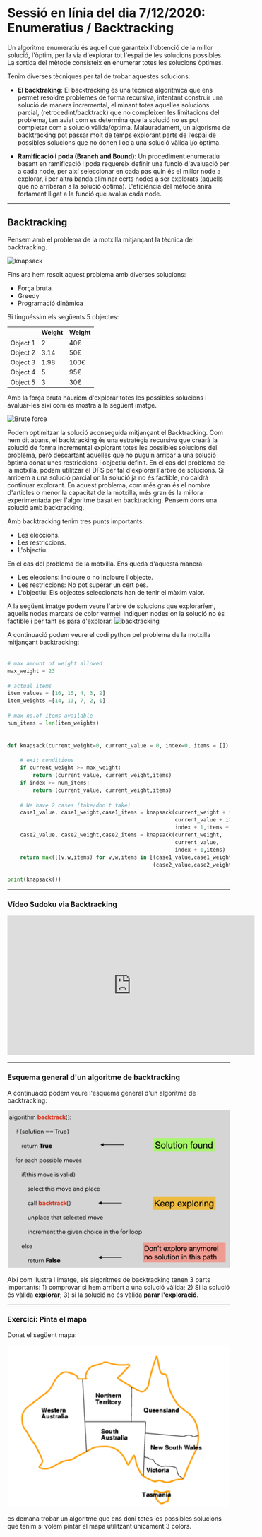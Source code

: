 
# Sessió en línia del dia 7/12/2020: Enumeratius / Backtracking

Un algoritme enumeratiu és aquell que garanteix l'obtenció de la millor solució, l'òptim, per la via d'explorar tot l'espai de les solucions possibles. La sortida del mètode consisteix en enumerar totes les solucions òptimes.

Tenim diverses tècniques per tal de trobar aquestes solucions:


* **El backtraking**: El backtracking és una tècnica algorítmica que ens permet resoldre problemes de forma recursiva, intentant construir una solució de manera incremental, eliminant totes aquelles solucions parcial, (retrocedint/backtrack) que no compleixen les limitacions del problema, tan aviat com es determina que la solució no es pot completar com a solució vàlida/òptima.  Malauradament, un algorisme de backtracking pot passar molt de temps explorant parts de l’espai de possibles solucions que no donen lloc a una solució vàlida i/o òptima.

* **Ramificació i poda (Branch and Bound)**: Un procediment enumeratiu basant en ramificació i poda requereix definir una funció d'avaluació per a cada node, per així seleccionar en cada pas quin és el millor node a explorar, i per altra banda eliminar certs nodes a ser explorats (aquells que no arribaran a la solució òptima). L'eficiència del mètode anirà fortament lligat a la funció que avalua cada node.


--- 
## Backtracking

Pensem amb el problema de la motxilla mitjançant la tècnica del backtracking.

![knapsack](https://upload.wikimedia.org/wikipedia/commons/thumb/f/fd/Knapsack.svg/2560px-Knapsack.svg.png)

Fins ara hem resolt aquest problema amb diverses solucions: 
* Força bruta
* Greedy
* Programació dinàmica

Si tinguéssim els següents 5 objectes:

|          | Weight | Weight |
|----------|--------|--------|
| Object 1 | 2      | 40€    |
| Object 2 | 3.14   | 50€    |
| Object 3 | 1.98   | 100€   |
| Object 4 | 5      | 95€    |
| Object 5 | 3      | 30€    |

Amb la força bruta hauríem d'explorar totes les possibles solucions i avaluar-les així com és mostra a la següent imatge.

![Brute force](https://media.geeksforgeeks.org/wp-content/uploads/knapsack1.jpg)


Podem optimitzar la solució aconseguida mitjançant el Backtracking. Com hem dit abans, el backtracking és una estratègia recursiva que crearà la solució de forma incremental explorant totes les possibles solucions del problema, però descartant aquelles que no puguin arribar a una solució òptima donat unes restriccions i objectiu definit. En el cas del problema de la motxilla, podem utilitzar el DFS per tal d'explorar l'arbre de solucions. Si arribem a una solució parcial on la solució ja no és factible, no caldrà continuar explorant. En aquest problema, com més gran és el nombre d'articles o menor la capacitat de la motxilla, més gran és la millora experimentada per l'algoritme basat en backtracking.
Pensem dons una solució amb backtracking.

Amb backtracking tenim tres punts importants:
* Les eleccions.
* Les restriccions.
* L'objectiu.

En el cas del problema de la motxilla. Ens queda d'aquesta manera:
* Les eleccions: Incloure o no incloure l'objecte.
* Les restriccions: No pot superar un cert pes.
* L'objectiu: Els objectes seleccionats han de tenir el màxim valor.

A la següent imatge podem veure l'arbre de solucions que exploraríem, aquells nodes marcats de color vermell indiquen nodes on la solució no és factible i per tant es para d'explorar.
![backtracking](https://media.geeksforgeeks.org/wp-content/uploads/knapsack2.jpg)

A continuació podem veure el codi python pel problema de la motxilla mitjançant backtracking:

```python

# max amount of weight allowed
max_weight = 23

# actual items
item_values = [16, 15, 4, 3, 2]
item_weights =[14, 13, 7, 2, 1]

# max no.of items available
num_items = len(item_weights)


def knapsack(current_weight=0, current_value = 0, index=0, items = []):
    
    # exit conditions
    if current_weight >= max_weight:
        return (current_value, current_weight,items)
    if index >= num_items:
        return (current_value, current_weight,items)
    
    # We have 2 cases (take/don't take)
    case1_value, case1_weight,case1_items = knapsack(current_weight + item_weights[index],
                                                     current_value + item_values[index], 
                                                     index + 1,items +[index])
    case2_value, case2_weight,case2_items = knapsack(current_weight, 
                                                     current_value, 
                                                     index + 1,items)
    return max([(v,w,items) for v,w,items in [(case1_value,case1_weight,case1_items),
                                              (case2_value,case2_weight,case2_items)] if w <= max_weight])
                                              
print(knapsack())                                           
```
--- 

### Vídeo Sudoku via Backtracking

<center>
<iframe width="560" height="315" src="https://www.youtube.com/embed/Zq4upTEaQyM" frameborder="0" allow="accelerometer; autoplay; clipboard-write; encrypted-media; gyroscope; picture-in-picture" allowfullscreen></iframe>
 </center>

---

### Esquema general d'un algoritme de backtracking
A continuació podem veure l'esquema general d'un algorítme de backtracking:

![mapa](images/backscheme.png)

Així com ilustra l'imatge, els algorítmes de backtracking tenen 3 parts importants: 1) comprovar si hem arribart  a una solució vàlida; 2) Si la solució és vàlida **explorar**; 3) si la solució no és vàlida **parar l'exploració**. 

---

### Exercici: Pinta el mapa
Donat el següent mapa:


![mapa](images/mapa.png)


es demana trobar un algoritme que ens doni totes les possibles solucions que tenim si volem pintar el mapa utilitzant únicament 3 colors.

